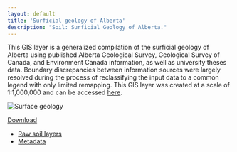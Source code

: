 ```yaml
---
layout: default
title: 'Surficial geology of Alberta'
description: "Soil: Surficial Geology of Alberta."
---
```


This GIS layer is a generalized compilation of the surficial geology of Alberta 
using published Alberta Geological Survey, Geological Survey of Canada, and 
Environment Canada information, as well as university theses data. Boundary 
discrepancies between information sources were largely resolved during the 
process of reclassifying the input data to a common legend with only limited 
remapping. This GIS layer was created at a scale of 1:1,000,000 and can be 
accessed [here](http://www.ags.gov.ab.ca/publications/abstracts/Map_601.html).

<div class="row">
  <div class="col-6 col-sm-6 col-lg-6">
  <p><img src="{{ site.contents }}/geospatial/soil/surfaceGeologyDPanForWeb200dpi.png" class="img-responsive" alt="Surface geology"/></p>
  </div>

  <div class="col-6 col-sm-6 col-lg-6">
    <span class="pull-right">
    <div class="btn-group">
      <a href="#" class="btn btn-primary dropdown-toggle" data-toggle="dropdown" aria-expanded="false">Download <i class="fa fa-download"></i></a>
      <ul class="dropdown-menu">
        <li><a href="{{ site.ftproot }}/geospatial/soil/ABMI_soilTypes_LayerJan2014.gdb.zip">Raw soil layers</a></li>
        <li><a href="{{ site.ftproot }}/geospatial/soil/soillayersfortheabmisppwebsite.zip">Metadata</a></li>
      </ul>
    </div>
    </span>
  </div>

</div>
